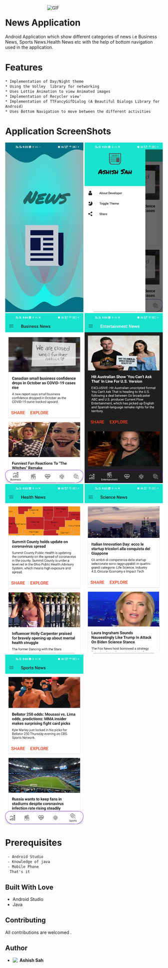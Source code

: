 <img align="right" alt="GIF"  width="370px" src="Screen Shots/news.gif" />

# News Application
  Android Application which show different categories of news i.e Business News, Sports News.Health News etc with the help of bottom navigation used in the application.
  
# Features
 ```
 * Implementation of Day/Night theme
 * Using the Volley  library for networking
 * Uses Lottie Animation to view Animated images
 * Implementation of Recycler view'
 * Implementation of TTFancyGifDialog (A Beautiful Dialogs Library for Android)
 * Uses Bottom Navigation to move between the different activities
 ```
 # Application ScreenShots
<abc> <img src="screenshot/image 1.jpg" width=250></abc>
<abc> <img src="screenshot/image 2.jpg" width=250></abc>
<abc> <img src="screenshot/image 3.jpg" width=250></abc>
<abc> <img src="screenshot/image 4.jpg" width=250></abc>
<abc> <img src="screenshot/image 5.jpg" width=250></abc>
<abc> <img src="screenshot/image 6.jpg" width=250></abc>
<abc> <img src="screenshot/image 7.jpg" width=250></abc>

 
 # Prerequisites
 ``` 
  - Android Studio
  - Knowledge of java
  - Mobile Phone
   That's it
 ```
 
## Built With Love
* Android Studio
* Java

## Contributing

All contributions  are welcomed .

## Author
* **Ashish Sah** <a href="https://www.linkedin.com/in/ashish-sah-943171160/">
  <img align="left" alt="Ashish LinkdeIN" width="22px" height="18px" src="https://cdn.jsdelivr.net/npm/simple-icons@v3/icons/linkedin.svg" />
</a>

